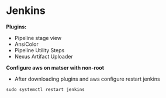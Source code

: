 # Jenkins

**Plugins:**
* Pipeline stage view
* AnsiColor
* Pipeline Utility Steps
* Nexus Artifact Uploader

**Configure aws on matser with non-root**
* After downloading plugins and aws configure restart jenkins
```
sudo systemctl restart jenkins
```